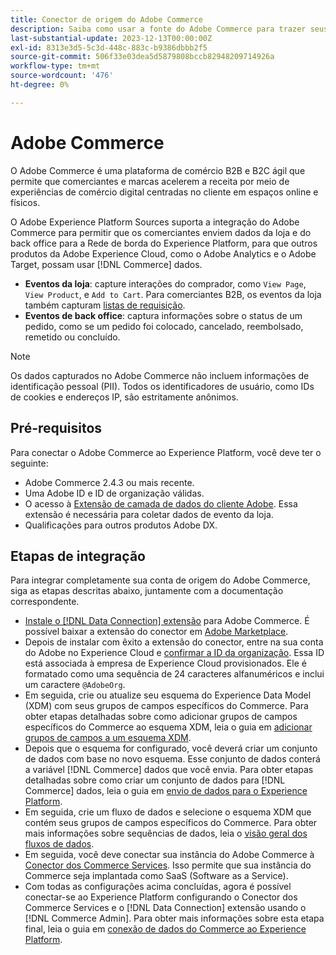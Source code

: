 ```yaml
---
title: Conector de origem do Adobe Commerce
description: Saiba como usar a fonte do Adobe Commerce para trazer seus dados comerciais para o Experience Platform.
last-substantial-update: 2023-12-13T00:00:00Z
exl-id: 8313e3d5-5c3d-448c-883c-b9386dbbb2f5
source-git-commit: 506f33e03dea5d5879808bccb82948209714926a
workflow-type: tm+mt
source-wordcount: '476'
ht-degree: 0%

---
```


# Adobe Commerce

O Adobe Commerce é uma plataforma de comércio B2B e B2C ágil que permite que comerciantes e marcas acelerem a receita por meio de experiências de comércio digital centradas no cliente em espaços online e físicos.

O Adobe Experience Platform Sources suporta a integração do Adobe Commerce para permitir que os comerciantes enviem dados da loja e do back office para a Rede de borda do Experience Platform, para que outros produtos da Adobe Experience Cloud, como o Adobe Analytics e o Adobe Target, possam usar [!DNL Commerce] dados.

* **Eventos da loja**: capture interações do comprador, como `View Page`, `View Product`, e `Add to Cart`. Para comerciantes B2B, os eventos da loja também capturam [listas de requisição](<https://experienceleague.adobe.com/docs/commerce-admin/b2b/requisition-lists/requisition-lists.html>).
* **Eventos de back office**: captura informações sobre o status de um pedido, como se um pedido foi colocado, cancelado, reembolsado, remetido ou concluído.

>[!NOTE]
>
>Os dados capturados no Adobe Commerce não incluem informações de identificação pessoal (PII). Todos os identificadores de usuário, como IDs de cookies e endereços IP, são estritamente anônimos.

## Pré-requisitos

Para conectar o Adobe Commerce ao Experience Platform, você deve ter o seguinte:

* Adobe Commerce 2.4.3 ou mais recente.
* Uma Adobe ID e ID de organização válidas.
* O acesso à [Extensão de camada de dados do cliente Adobe](../../../tags/extensions/client/client-data-layer/overview.md). Essa extensão é necessária para coletar dados de evento da loja.
* Qualificações para outros produtos Adobe DX.

## Etapas de integração

Para integrar completamente sua conta de origem do Adobe Commerce, siga as etapas descritas abaixo, juntamente com a documentação correspondente.

* [Instale o [!DNL Data Connection] extensão](https://experienceleague.adobe.com/docs/commerce-merchant-services/data-connection/fundamentals/install.html) para Adobe Commerce. É possível baixar a extensão do conector em [Adobe Marketplace](https://commercemarketplace.adobe.com/magento-experience-platform-connector.html).
* Depois de instalar com êxito a extensão do conector, entre na sua conta do Adobe no Experience Cloud e [confirmar a ID da organização](https://experienceleague.adobe.com/docs/core-services/interface/administration/organizations.html#concept_EA8AEE5B02CF46ACBDAD6A8508646255). Essa ID está associada à empresa de Experience Cloud provisionados. Ele é formatado como uma sequência de 24 caracteres alfanuméricos e inclui um caractere `@AdobeOrg`.
* Em seguida, crie ou atualize seu esquema do Experience Data Model (XDM) com seus grupos de campos específicos do Commerce. Para obter etapas detalhadas sobre como adicionar grupos de campos específicos do Commerce ao esquema XDM, leia o guia em [adicionar grupos de campos a um esquema XDM](https://experienceleague.adobe.com/docs/commerce-merchant-services/data-connection/fundamentals/update-xdm.html).
* Depois que o esquema for configurado, você deverá criar um conjunto de dados com base no novo esquema. Esse conjunto de dados conterá a variável [!DNL Commerce] dados que você envia. Para obter etapas detalhadas sobre como criar um conjunto de dados para [!DNL Commerce] dados, leia o guia em [envio de dados para o Experience Platform](https://experienceleague.adobe.com/docs/platform-learn/implement-mobile-sdk/experience-cloud/platform.html#create-a-dataset).
* Em seguida, crie um fluxo de dados e selecione o esquema XDM que contém seus grupos de campos específicos do Commerce. Para obter mais informações sobre sequências de dados, leia o [visão geral dos fluxos de dados](https://experienceleague.adobe.com/docs/experience-platform/datastreams/overview.html).
* Em seguida, você deve conectar sua instância do Adobe Commerce à [Conector dos Commerce Services](https://experienceleague.adobe.com/docs/commerce-merchant-services/user-guides/integration-services/saas.html). Isso permite que sua instância do Commerce seja implantada como SaaS (Software as a Service).
* Com todas as configurações acima concluídas, agora é possível conectar-se ao Experience Platform configurando o Conector dos Commerce Services e o [!DNL Data Connection] extensão usando o [!DNL Commerce Admin]. Para obter mais informações sobre esta etapa final, leia o guia em [conexão de dados do Commerce ao Experience Platform](https://experienceleague.adobe.com/docs/commerce-merchant-services/data-connection/fundamentals/connect-data.html).
